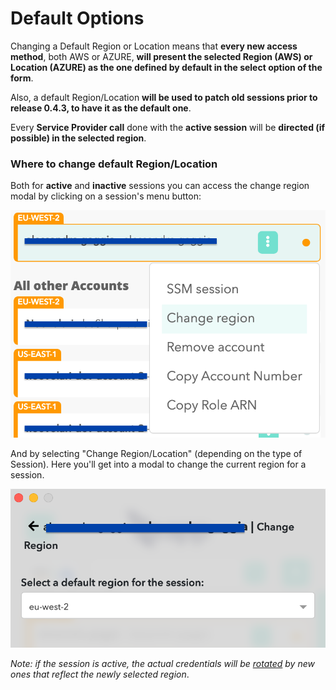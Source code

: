 # Default Options

Changing a Default Region or Location means that **every new access method**, both AWS or AZURE, **will present the selected Region (AWS) or Location (AZURE) as the one defined by default in the select option of the form**.

Also, a default Region/Location **will be used to patch old sessions prior to release 0.4.3, to have it as the default one**.

Every **Service Provider call** done with the **active session** will be **directed (if possible) in the selected region**.

### Where to change default Region/Location

Both for **active** and **inactive** sessions you can access the change region modal by clicking on a session's menu button:

![](../images/contributing/default_options/DEFAULT_OPTIONS-1.png)

And by selecting "Change Region/Location" (depending on the type of Session). Here you'll get into a modal to change the current region for a session.

![](../images/contributing/default_options/DEFAULT_OPTIONS-2.png)

*Note: if the session is active, the actual credentials will be [rotated](../concepts.md) by new ones that reflect the newly selected region*.
